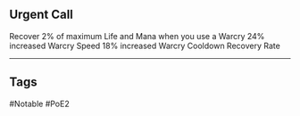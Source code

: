 ## Urgent Call
Recover 2% of maximum Life and Mana when you use a Warcry
24% increased Warcry Speed
18% increased Warcry Cooldown Recovery Rate

---
## Tags
#Notable
#PoE2
